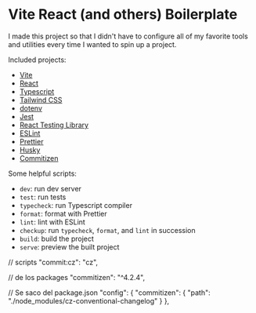 # Vite React (and others) Boilerplate

I made this project so that I didn't have to configure all of my favorite tools and utilities every time I wanted to spin up a project.

Included projects:

- [Vite](https://github.com/vitejs/vite)
- [React](https://github.com/facebook/react)
- [Typescript](https://github.com/microsoft/TypeScript)
- [Tailwind CSS](https://github.com/tailwindlabs/tailwindcss)
- [dotenv](https://github.com/motdotla/dotenv)
- [Jest](https://github.com/facebook/jest)
- [React Testing Library](https://github.com/testing-library/react-testing-library)
- [ESLint](https://github.com/eslint/eslint)
- [Prettier](https://github.com/prettier/prettier)
- [Husky](https://github.com/typicode/husky)
- [Commitizen](https://github.com/commitizen/cz-cli)

Some helpful scripts:

- `dev`: run dev server
- `test`: run tests
- `typecheck`: run Typescript compiler
- `format`: format with Prettier
- `lint`: lint with ESLint
- `checkup`: run `typecheck`, `format`, and `lint` in succession
- `build`: build the project
- `serve`: preview the built project

// scripts
"commit:cz": "cz",

// de los packages
"commitizen": "^4.2.4",

// Se saco del package.json
"config": {
"commitizen": {
"path": "./node_modules/cz-conventional-changelog"
}
},

